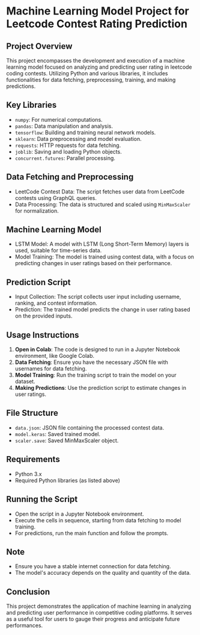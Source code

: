 
# Machine Learning Model Project for Leetcode Contest Rating Prediction

## Project Overview
This project encompasses the development and execution of a machine learning model focused on analyzing and predicting user rating in leetcode coding contests. Utilizing Python and various libraries, it includes functionalities for data fetching, preprocessing, training, and making predictions.

## Key Libraries
- `numpy`: For numerical computations.
- `pandas`: Data manipulation and analysis.
- `tensorflow`: Building and training neural network models.
- `sklearn`: Data preprocessing and model evaluation.
- `requests`: HTTP requests for data fetching.
- `joblib`: Saving and loading Python objects.
- `concurrent.futures`: Parallel processing.

## Data Fetching and Preprocessing
- LeetCode Contest Data: The script fetches user data from LeetCode contests using GraphQL queries.
- Data Processing: The data is structured and scaled using `MinMaxScaler` for normalization.

## Machine Learning Model
- LSTM Model: A model with LSTM (Long Short-Term Memory) layers is used, suitable for time-series data.
- Model Training: The model is trained using contest data, with a focus on predicting changes in user ratings based on their performance.

## Prediction Script
- Input Collection: The script collects user input including username, ranking, and contest information.
- Prediction: The trained model predicts the change in user rating based on the provided inputs.

## Usage Instructions
1. **Open in Colab**: The code is designed to run in a Jupyter Notebook environment, like Google Colab.
2. **Data Fetching**: Ensure you have the necessary JSON file with usernames for data fetching.
3. **Model Training**: Run the training script to train the model on your dataset.
4. **Making Predictions**: Use the prediction script to estimate changes in user ratings.

## File Structure
- `data.json`: JSON file containing the processed contest data.
- `model.keras`: Saved trained model.
- `scaler.save`: Saved MinMaxScaler object.

## Requirements
- Python 3.x
- Required Python libraries (as listed above)

## Running the Script
- Open the script in a Jupyter Notebook environment.
- Execute the cells in sequence, starting from data fetching to model training.
- For predictions, run the main function and follow the prompts.

## Note
- Ensure you have a stable internet connection for data fetching.
- The model's accuracy depends on the quality and quantity of the data.

## Conclusion
This project demonstrates the application of machine learning in analyzing and predicting user performance in competitive coding platforms. It serves as a useful tool for users to gauge their progress and anticipate future performances.
